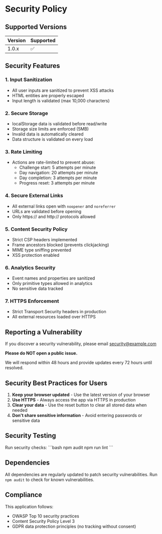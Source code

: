 # Security Policy

## Supported Versions

| Version | Supported          |
| ------- | ------------------ |
| 1.0.x   | :white_check_mark: |

## Security Features

### 1. Input Sanitization
- All user inputs are sanitized to prevent XSS attacks
- HTML entities are properly escaped
- Input length is validated (max 10,000 characters)

### 2. Secure Storage
- localStorage data is validated before read/write
- Storage size limits are enforced (5MB)
- Invalid data is automatically cleared
- Data structure is validated on every load

### 3. Rate Limiting
- Actions are rate-limited to prevent abuse:
  - Challenge start: 5 attempts per minute
  - Day navigation: 20 attempts per minute
  - Day completion: 3 attempts per minute
  - Progress reset: 3 attempts per minute

### 4. Secure External Links
- All external links open with `noopener` and `noreferrer`
- URLs are validated before opening
- Only https:// and http:// protocols allowed

### 5. Content Security Policy
- Strict CSP headers implemented
- Frame ancestors blocked (prevents clickjacking)
- MIME type sniffing prevented
- XSS protection enabled

### 6. Analytics Security
- Event names and properties are sanitized
- Only primitive types allowed in analytics
- No sensitive data tracked

### 7. HTTPS Enforcement
- Strict Transport Security headers in production
- All external resources loaded over HTTPS

## Reporting a Vulnerability

If you discover a security vulnerability, please email security@example.com

**Please do NOT open a public issue.**

We will respond within 48 hours and provide updates every 72 hours until resolved.

## Security Best Practices for Users

1. **Keep your browser updated** - Use the latest version of your browser
2. **Use HTTPS** - Always access the app via HTTPS in production
3. **Clear your data** - Use the reset button to clear all stored data when needed
4. **Don't share sensitive information** - Avoid entering passwords or sensitive data

## Security Testing

Run security checks:
\`\`\`bash
npm audit
npm run lint
\`\`\`

## Dependencies

All dependencies are regularly updated to patch security vulnerabilities.
Run `npm audit` to check for known vulnerabilities.

## Compliance

This application follows:
- OWASP Top 10 security practices
- Content Security Policy Level 3
- GDPR data protection principles (no tracking without consent)
